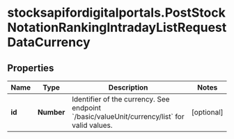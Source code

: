 # stocksapifordigitalportals.PostStockNotationRankingIntradayListRequestDataCurrency

## Properties

Name | Type | Description | Notes
------------ | ------------- | ------------- | -------------
**id** | **Number** | Identifier of the currency. See endpoint &#x60;/basic/valueUnit/currency/list&#x60; for valid values. | [optional] 


